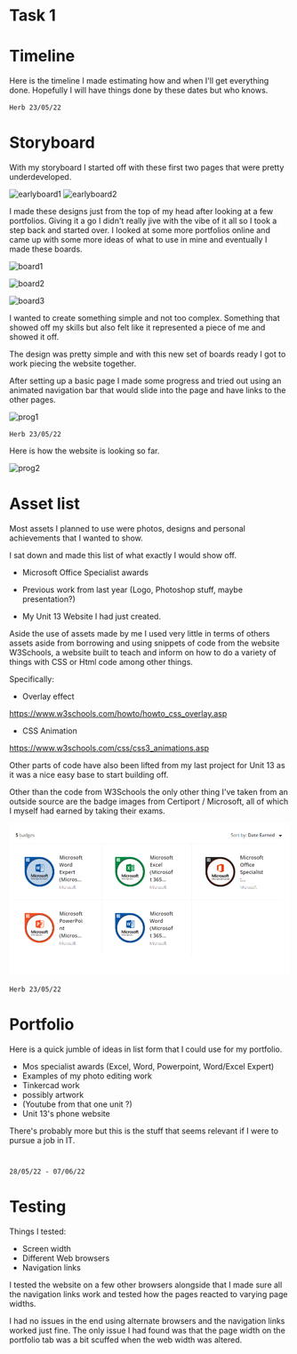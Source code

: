 # Task 1

# Timeline

Here is the timeline I made estimating how and when I'll get everything done. Hopefully I will have things done by these dates but who knows.

    Herb 23/05/22

# Storyboard

With my storyboard I started off with these first two pages that were pretty underdeveloped.

![earlyboard1](img/earlyboard1.png)
![earlyboard2](img/earlyboard2.png)

I made these designs just from the top of my head after looking at a few portfolios.
Giving it a go I didn't really jive with the vibe of it all so I took a step back and started over. I looked at some more portfolios online and came up with some more ideas of what to use in mine and eventually I made these boards.

![board1](img/boardpg1.png)

![board2](img/boardpg2.png)

![board3](img/boardpg3.png)

I wanted to create something simple and not too complex. Something that showed off my skills but also felt like it represented a piece of me and showed it off.

The design was pretty simple and with this new set of boards ready I got to work piecing the website together.

After setting up a basic page I made some progress and tried out using an animated navigation bar that would slide into the page and have links to the other pages.

![prog1](img/earlypage.gif)

    Herb 23/05/22

Here is how the website is looking so far.

![prog2](img/websiteday4.png)

# Asset list

Most assets I planned to use were photos, designs and personal achievements that I wanted to show.

I sat down and made this list of what exactly I would show off.

- Microsoft Office Specialist awards

- Previous work from last year (Logo, Photoshop stuff, maybe presentation?)

- My Unit 13 Website I had just created.

Aside the use of assets made by me I used very little in terms of others assets aside from borrowing and using snippets of code from the website W3Schools, a website built to teach and inform on how to do a variety of things with CSS or Html code among other things.

Specifically:

- Overlay effect

<https://www.w3schools.com/howto/howto_css_overlay.asp>

- CSS Animation

<https://www.w3schools.com/css/css3_animations.asp>

Other parts of code have also been lifted from my last project for Unit 13 as it was a nice easy base to start building off.

Other than the code from W3Schools the only other thing I've taken from an outside source are the badge images from Certiport / Microsoft, all of which I myself had earned by taking their exams.

![buttons](img/allbuttons.PNG)

    Herb 23/05/22

# Portfolio

Here is a quick jumble of ideas in list form that I could use for my portfolio.

- Mos specialist awards (Excel, Word, Powerpoint, Word/Excel Expert)
- Examples of my photo editing work
- Tinkercad work
- possibly artwork
- (Youtube from that one unit ?)
- Unit 13's phone website

There's probably more but this is the stuff that seems relevant if I were to pursue a job in IT.

#

    28/05/22 - 07/06/22

# Testing

Things I tested:

+ Screen width
+ Different Web browsers
+ Navigation links

I tested the website on a few other browsers alongside that I made sure all the navigation links work and tested how the pages reacted to varying page widths.

I had no issues in the end using alternate browsers and the navigation links worked just fine. The only issue I had found was that the page width on the portfolio tab was a bit scuffed when the web width was altered.

